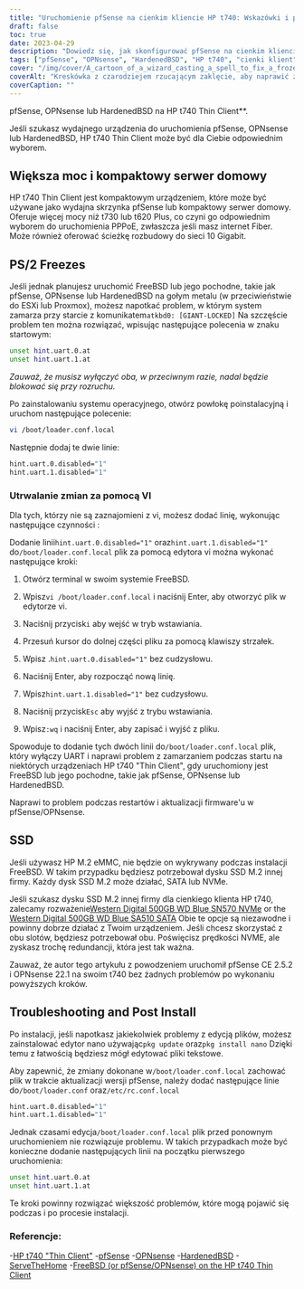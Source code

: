 ```yaml
---
title: "Uruchomienie pfSense na cienkim kliencie HP t740: Wskazówki i przewodnik rozwiązywania problemów"
draft: false
toc: true
date: 2023-04-29
description: "Dowiedz się, jak skonfigurować pfSense na cienkim kliencie HP t740 i jak rozwiązywać potencjalne problemy, takie jak zamrażanie i problemy z wykrywaniem dysków SSD."
tags: ["pfSense", "OPNsense", "HardenedBSD", "HP t740", "cienki klient", "serwer domowy", "PPPoE", "FreeBSD", "zachęta do uruchomienia systemu", "loader.conf.local", "nano edytor", "Wykrywanie dysków SSD", "M.2 SSD", "Western Digital", "rozwiązywanie problemów", "poinstalacyjne", "UART", "ESXi", "Proxmox"]
cover: "/img/cover/A_cartoon_of_a_wizard_casting_a_spell_to_fix_a_frozen_computer.png"
coverAlt: "Kreskówka z czarodziejem rzucającym zaklęcie, aby naprawić zamrożony komputer, z dymkiem mówiącym o rozwiązaniu problemu"
coverCaption: ""
---
```

 pfSense, OPNsense lub HardenedBSD na HP t740 Thin Client**.

Jeśli szukasz wydajnego urządzenia do uruchomienia pfSense, OPNsense lub HardenedBSD, HP t740 Thin Client może być dla Ciebie odpowiednim wyborem.

## Większa moc i kompaktowy serwer domowy

HP t740 Thin Client jest kompaktowym urządzeniem, które może być używane jako wydajna skrzynka pfSense lub kompaktowy serwer domowy. Oferuje więcej mocy niż t730 lub t620 Plus, co czyni go odpowiednim wyborem do uruchomienia PPPoE, zwłaszcza jeśli masz internet Fiber. Może również oferować ścieżkę rozbudowy do sieci 10 Gigabit.

## PS/2 Freezes

Jeśli jednak planujesz uruchomić FreeBSD lub jego pochodne, takie jak pfSense, OPNsense lub HardenedBSD na gołym metalu (w przeciwieństwie do ESXi lub Proxmox), możesz napotkać problem, w którym system zamarza przy starcie z komunikatem`atkbd0: [GIANT-LOCKED]` Na szczęście problem ten można rozwiązać, wpisując następujące polecenia w znaku startowym:

```bash
unset hint.uart.0.at
unset hint.uart.1.at
```

*Zauważ, że musisz wyłączyć oba, w przeciwnym razie, nadal będzie blokować się przy rozruchu.*

Po zainstalowaniu systemu operacyjnego, otwórz powłokę poinstalacyjną i uruchom następujące polecenie:

```bash
vi /boot/loader.conf.local
```
Następnie dodaj te dwie linie:
```bash
hint.uart.0.disabled="1"
hint.uart.1.disabled="1"
```

### Utrwalanie zmian za pomocą VI
Dla tych, którzy nie są zaznajomieni z vi, możesz dodać linię, wykonując następujące czynności :

Dodanie linii`hint.uart.0.disabled="1"` oraz`hint.uart.1.disabled="1"` do`/boot/loader.conf.local` plik za pomocą edytora vi można wykonać następujące kroki:

1. Otwórz terminal w swoim systemie FreeBSD.

2. Wpisz`vi /boot/loader.conf.local` i naciśnij Enter, aby otworzyć plik w edytorze vi.

3. Naciśnij przycisk`i` aby wejść w tryb wstawiania.

4. Przesuń kursor do dolnej części pliku za pomocą klawiszy strzałek.

5. Wpisz .`hint.uart.0.disabled="1"` bez cudzysłowu.

6. Naciśnij Enter, aby rozpocząć nową linię.

7. Wpisz`hint.uart.1.disabled="1"` bez cudzysłowu.

8. Naciśnij przycisk`Esc` aby wyjść z trybu wstawiania.

9. Wpisz`:wq` i naciśnij Enter, aby zapisać i wyjść z pliku.

Spowoduje to dodanie tych dwóch linii do`/boot/loader.conf.local` plik, który wyłączy UART i naprawi problem z zamarzaniem podczas startu na niektórych urządzeniach HP t740 "Thin Client", gdy uruchomiony jest FreeBSD lub jego pochodne, takie jak pfSense, OPNsense lub HardenedBSD.

Naprawi to problem podczas restartów i aktualizacji firmware'u w pfSense/OPNsense.

## SSD

Jeśli używasz HP M.2 eMMC, nie będzie on wykrywany podczas instalacji FreeBSD. W takim przypadku będziesz potrzebował dysku SSD M.2 innej firmy. Każdy dysk SSD M.2 może działać, SATA lub NVMe.

Jeśli szukasz dysku SSD M.2 innej firmy dla cienkiego klienta HP t740, zalecamy rozważenie[Western Digital 500GB WD Blue SN570 NVMe](https://amzn.to/44bFCBk) or the [Western Digital 500GB WD Blue SA510 SATA](https://amzn.to/3AEbd0V) Obie te opcje są niezawodne i powinny dobrze działać z Twoim urządzeniem. Jeśli chcesz skorzystać z obu slotów, będziesz potrzebował obu. Poświęcisz prędkości NVME, ale zyskasz trochę redundancji, która jest tak ważna.

Zauważ, że autor tego artykułu z powodzeniem uruchomił pfSense CE 2.5.2 i OPNsense 22.1 na swoim t740 bez żadnych problemów po wykonaniu powyższych kroków.

## Troubleshooting and Post Install

Po instalacji, jeśli napotkasz jakiekolwiek problemy z edycją plików, możesz zainstalować edytor nano używając`pkg update` oraz`pkg install nano` Dzięki temu z łatwością będziesz mógł edytować pliki tekstowe.

Aby zapewnić, że zmiany dokonane w`/boot/loader.conf.local` zachować plik w trakcie aktualizacji wersji pfSense, należy dodać następujące linie do`/boot/loader.conf` oraz`/etc/rc.conf.local` 
```bash
hint.uart.0.disabled="1"
hint.uart.1.disabled="1"
```

Jednak czasami edycja`/boot/loader.conf.local` plik przed ponownym uruchomieniem nie rozwiązuje problemu. W takich przypadkach może być konieczne dodanie następujących linii na początku pierwszego uruchomienia:

```bash
unset hint.uart.0.at
unset hint.uart.1.at
```

Te kroki powinny rozwiązać większość problemów, które mogą pojawić się podczas i po procesie instalacji.

### Referencje:
-[HP t740 "Thin Client"](https://www8.hp.com/us/en/thin-clients/t740.html)
-[pfSense](https://www.pfsense.org/)
-[OPNsense](https://opnsense.org/)
-[HardenedBSD](https://hardenedbsd.org/)
-[ServeTheHome](https://www.servethehome.com/hp-t740-thin-client-review/)
-[FreeBSD (or pfSense/OPNsense) on the HP t740 Thin Client](https://www.neelc.org/posts/hp-t740-freebsd/)
